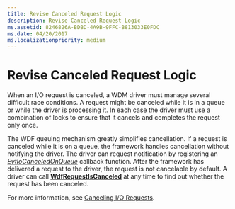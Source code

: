 ```yaml
---
title: Revise Canceled Request Logic
description: Revise Canceled Request Logic
ms.assetid: 8246826A-BDBD-4A9B-9FFC-B813033E0FDC
ms.date: 04/20/2017
ms.localizationpriority: medium
---
```


# Revise Canceled Request Logic


When an I/O request is canceled, a WDM driver must manage several difficult race conditions. A request might be canceled while it is in a queue or while the driver is processing it. In each case the driver must use a combination of locks to ensure that it cancels and completes the request only once.

The WDF queuing mechanism greatly simplifies cancellation. If a request is canceled while it is on a queue, the framework handles cancellation without notifying the driver. The driver can request notification by registering an [*EvtIoCanceledOnQueue*](https://docs.microsoft.com/windows-hardware/drivers/ddi/wdfio/nc-wdfio-evt_wdf_io_queue_io_canceled_on_queue) callback function. After the framework has delivered a request to the driver, the request is not cancelable by default. A driver can call [**WdfRequestIsCanceled**](https://docs.microsoft.com/windows-hardware/drivers/ddi/wdfrequest/nf-wdfrequest-wdfrequestiscanceled) at any time to find out whether the request has been canceled.

For more information, see [Canceling I/O Requests](canceling-i-o-requests.md).

 

 





